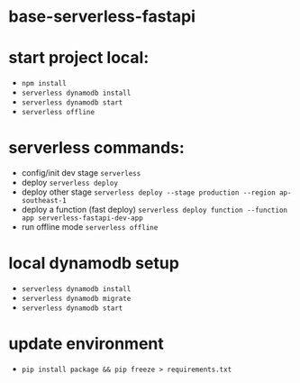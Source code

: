 # base-serverless-fastapi

# start project local:
- `npm install`
- `serverless dynamodb install`
- `serverless dynamodb start`
- `serverless offline`

# serverless commands:
- config/init dev stage `serverless`
- deploy `serverless deploy`
- deploy other stage `serverless deploy --stage production --region ap-southeast-1`
- deploy a function (fast deploy) `serverless deploy function --function app serverless-fastapi-dev-app`
- run offline mode `serverless offline`

# local dynamodb setup
- `serverless dynamodb install`
- `serverless dynamodb migrate`
- `serverless dynamodb start`

# update environment
- `pip install package && pip freeze > requirements.txt`